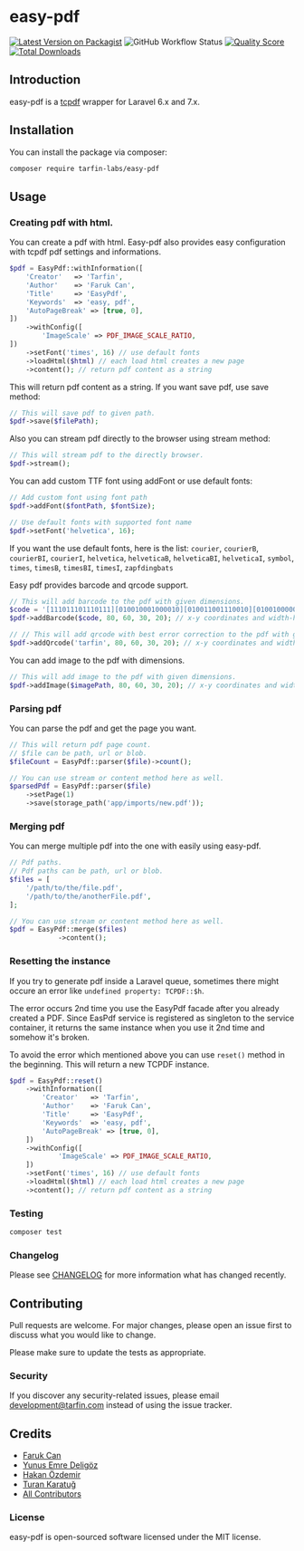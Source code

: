 # easy-pdf

[![Latest Version on Packagist](https://img.shields.io/packagist/v/tarfin-labs/easy-pdf.svg?style=flat-square)](https://packagist.org/packages/tarfin-labs/easy-pdf)
![GitHub Workflow Status](https://img.shields.io/github/workflow/status/tarfin-labs/easy-pdf/tests?label=tests)
[![Quality Score](https://img.shields.io/scrutinizer/g/tarfin-labs/easy-pdf.svg?style=flat-square)](https://scrutinizer-ci.com/g/tarfin-labs/easy-pdf)
[![Total Downloads](https://img.shields.io/packagist/dt/tarfin-labs/easy-pdf.svg?style=flat-square)](https://packagist.org/packages/tarfin-labs/easy-pdf)

## Introduction
easy-pdf is a [tcpdf](https://tcpdf.org/) wrapper for Laravel 6.x and 7.x.

## Installation

You can install the package via composer:

```bash
composer require tarfin-labs/easy-pdf
```

## Usage

### Creating pdf with html.

You can create a pdf with html. Easy-pdf also provides easy configuration with tcpdf pdf settings and informations. 

``` php
$pdf = EasyPdf::withInformation([
    'Creator'   => 'Tarfin',
    'Author'    => 'Faruk Can',
    'Title'     => 'EasyPdf',
    'Keywords'  => 'easy, pdf',
    'AutoPageBreak' => [true, 0],
])
    ->withConfig([
        'ImageScale' => PDF_IMAGE_SCALE_RATIO,
])
    ->setFont('times', 16) // use default fonts
    ->loadHtml($html) // each load html creates a new page
    ->content(); // return pdf content as a string
```

This will return pdf content as a string. If you want save pdf, use save method:

``` php
// This will save pdf to given path.
$pdf->save($filePath);
```

Also you can stream pdf directly to the browser using stream method:
``` php
// This will stream pdf to the directly browser.
$pdf->stream();
```

You can add custom TTF font using addFont or use default fonts:
``` php
// Add custom font using font path
$pdf->addFont($fontPath, $fontSize);

// Use default fonts with supported font name
$pdf->setFont('helvetica', 16);
```

If you want the use default fonts, here is the list:
`courier`, `courierB`, `courierBI`, `courierI`, `helvetica`, `helveticaB`, `helveticaBI`, `helveticaI`, `symbol`, `times`, `timesB`, `timesBI`, `timesI`, `zapfdingbats`

Easy pdf provides barcode and qrcode support.

``` php
// This will add barcode to the pdf with given dimensions.
$code = '[111011101110111][010010001000010][010011001110010][010010000010010][010011101110010]';
$pdf->addBarcode($code, 80, 60, 30, 20); // x-y coordinates and width-height

// // This will add qrcode with best error correction to the pdf with given dimensions.
$pdf->addQrcode('tarfin', 80, 60, 30, 20); // x-y coordinates and width-height
```

You can add image to the pdf with dimensions.
``` php
// This will add image to the pdf with given dimensions.
$pdf->addImage($imagePath, 80, 60, 30, 20); // x-y coordinates and width-height
```

### Parsing pdf

You can parse the pdf and get the page you want.
``` php
// This will return pdf page count.
// $file can be path, url or blob.
$fileCount = EasyPdf::parser($file)->count();

// You can use stream or content method here as well.
$parsedPdf = EasyPdf::parser($file)
    ->setPage(1)
    ->save(storage_path('app/imports/new.pdf'));
```

### Merging pdf

You can merge multiple pdf into the one with easily using easy-pdf.
``` php
// Pdf paths.
// Pdf paths can be path, url or blob.
$files = [
    '/path/to/the/file.pdf',
    '/path/to/the/anotherFile.pdf',
];

// You can use stream or content method here as well.
$pdf = EasyPdf::merge($files)
            ->content();
```

### Resetting the instance
If you try to generate pdf inside a Laravel queue, sometimes there might occure an error like `undefined property: TCPDF::$h`.

The error occurs 2nd time you use the EasyPdf facade after you already created a PDF. Since EasPdf service is registered as singleton to the service container, it returns the same instance when you use it 2nd time and somehow it's broken.

To avoid the error which mentioned above you can use `reset()` method in the beginning. This will return a new TCPDF instance.

```php
$pdf = EasyPdf::reset()
    ->withInformation([
        'Creator'   => 'Tarfin',
        'Author'    => 'Faruk Can',
        'Title'     => 'EasyPdf',
        'Keywords'  => 'easy, pdf',
        'AutoPageBreak' => [true, 0],
    ])
    ->withConfig([
            'ImageScale' => PDF_IMAGE_SCALE_RATIO,
    ])
    ->setFont('times', 16) // use default fonts
    ->loadHtml($html) // each load html creates a new page
    ->content(); // return pdf content as a string
```
### Testing

``` bash
composer test
```

### Changelog

Please see [CHANGELOG](CHANGELOG.md) for more information what has changed recently.

## Contributing

Pull requests are welcome. For major changes, please open an issue first to discuss what you would like to change.

Please make sure to update the tests as appropriate.

### Security

If you discover any security-related issues, please email development@tarfin.com instead of using the issue tracker.

## Credits

- [Faruk Can](https://github.com/frkcn)
- [Yunus Emre Deligöz](https://github.com/deligoez)
- [Hakan Özdemir](https://github.com/hozdemir)
- [Turan Karatuğ](https://github.com/tkaratug)
- [All Contributors](../../contributors)

### License
easy-pdf is open-sourced software licensed under the MIT license.
